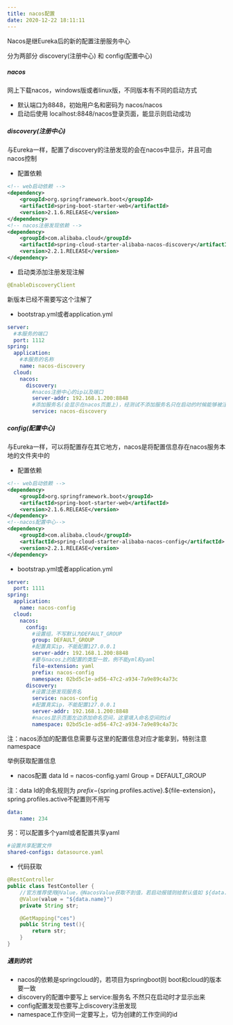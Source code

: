 ```yaml
---
title: nacos配置
date: 2020-12-22 18:11:11
---
```


Nacos是继Eureka后的新的配置注册服务中心

分为两部分 discovery(注册中心) 和 config(配置中心)

##### nacos

网上下载nacos，windows版或者linux版，不同版本有不同的启动方式

- 默认端口为8848，初始用户名和密码为 nacos/nacos
- 启动后使用 localhost:8848/nacos登录页面，能显示则启动成功

##### discovery(注册中心)

与Eureka一样，配置了discovery的注册发现的会在nacos中显示，并且可由nacos控制

- 配置依赖

```xml
<!-- web启动依赖 -->
<dependency>
    <groupId>org.springframework.boot</groupId>
    <artifactId>spring-boot-starter-web</artifactId>
    <version>2.1.6.RELEASE</version>
</dependency>
<!-- nacos注册发现依赖 -->
<dependency>
    <groupId>com.alibaba.cloud</groupId>
    <artifactId>spring-cloud-starter-alibaba-nacos-discovery</artifactId>
    <version>2.2.1.RELEASE</version>
</dependency>
```

- 启动类添加注册发现注解

```java
@EnableDiscoveryClient
```

新版本已经不需要写这个注解了

- bootstrap.yml或者application.yml

```yaml
server:
  #本服务的端口
  port: 1112
spring:
  application:
    #本服务的名称
    name: nacos-discovery
  cloud:
    nacos:
      discovery:
        #nacos注册中心的ip以及端口
        server-addr: 192.168.1.200:8848
        #添加服务名(会显示在nacos页面上)，经测试不添加服务名只在启动的时候能够被注册发现
        service: nacos-discovery
```

##### config(配置中心)

与Eureka一样，可以将配置存在其它地方，nacos是将配置信息存在nacos服务本地的文件夹中的

- 配置依赖

```xml
<!-- web启动依赖 -->
<dependency>
    <groupId>org.springframework.boot</groupId>
    <artifactId>spring-boot-starter-web</artifactId>
    <version>2.1.6.RELEASE</version>
</dependency>
<!--nacos配置中心-->
<dependency>
    <groupId>com.alibaba.cloud</groupId>
    <artifactId>spring-cloud-starter-alibaba-nacos-config</artifactId>
    <version>2.2.1.RELEASE</version>
</dependency>
```

- bootstrap.yml或者application.yml

```yaml
server:
  port: 1111
spring:
  application:
    name: nacos-config
  cloud:
    nacos:
      config:
        #设置组，不写默认为DEFAULT_GROUP
        group: DEFAULT_GROUP
        #配置真实ip，不能配置127.0.0.1
        server-addr: 192.168.1.200:8848
        #要与nacos上的配置的类型一致，例不能yml和yaml
        file-extension: yaml
        prefix: nacos-config
        namespace: 02bd5c1e-ad56-47c2-a934-7a9e89c4a73c
      discovery:
        #设置注册发现服务名
        service: nacos-config
        #配置真实ip，不能配置127.0.0.1
        server-addr: 192.168.1.200:8848
        #nacos显示页面左边添加命名空间，这里填入命名空间的id
        namespace: 02bd5c1e-ad56-47c2-a934-7a9e89c4a73c
```

注：nacos添加的配置信息需要与这里的配置信息对应才能拿到，特别注意 namespace

举例获取配置信息

- nacos配置    data Id = nacos-config.yaml      Group = DEFAULT_GROUP

注：data Id的命名规则为 ${prefix}-${spring.profiles.active}.${file-extension}，spring.profiles.active不配置则不用写

```yaml
data:
    name: 234
```

另：可以配置多个yaml或者配置共享yaml

```yaml
#设置共享配置文件
shared-configs: datasource.yaml
```

- 代码获取

```java
@RestController
public class TestContoller {
	//官方推荐使用@Value，@NacosValue获取不到值，若启动报错则给默认值如 ${data.name:123}
    @Value(value = "${data.name}")
    private String str;

    @GetMapping("ces")
    public String test(){
        return str;
    }
}
```



##### 遇到的坑

- nacos的依赖是springcloud的，若项目为springboot则 boot和cloud的版本要一致
- discovery的配置中要写上 service:服务名  不然只在启动时才显示出来
- config配置发现也要写上discovery注册发现
- namespace工作空间一定要写上，切为创建的工作空间的id



